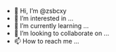 - 👋 Hi, I’m @zsbcxy
- 👀 I’m interested in ...
- 🌱 I’m currently learning ...
- 💞️ I’m looking to collaborate on ...
- 📫 How to reach me ...

<!---
zsbcxy/zsbcxy is a ✨ special ✨ repository because its `README.md` (this file) appears on your GitHub profile.
You can click the Preview link to take a look at your changes.
--->
